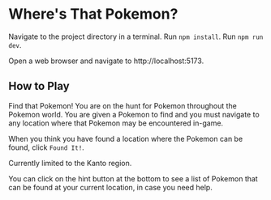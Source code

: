 # Where's That Pokemon?

Navigate to the project directory in a terminal.
Run `npm install`.
Run `npm run dev`.

Open a web browser and navigate to http://localhost:5173.

## How to Play

Find that Pokemon! You are on the hunt for Pokemon throughout the Pokemon world. You are given a Pokemon to find and you must navigate to any location where that Pokemon may be encountered in-game.

When you think you have found a location where the Pokemon can be found, click `Found It!`.

Currently limited to the Kanto region.

You can click on the hint button at the bottom to see a list of Pokemon that can be found at your current location, in case you need help.

